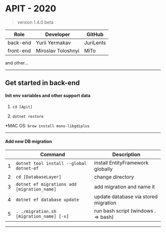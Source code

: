 ﻿# APIT - 2020
> version 1.4.0 beta

| Role       | Developer           | GitHub    | 
|------------|---------------------|-----------| 
| back-end   | Yurii Yermakav      | JuriLents | 
| front-end  | Miroslav Toloshnyi  | MiTo      | 

and other...

-----------------------------------------------------------------------------------

## Get started in back-end


#### Init env variables and other support data

1. `cd [Apit]`

2. `dotnet restore`

*MAC OS: `brew install mono-libgdiplus`

-----------------------------------------------------------------------------------

#### Add new DB migration

|   | Command                                      | Description                          | 
|---|----------------------------------------------|--------------------------------------| 
| 1 | `dotnet tool install --global dotnet-ef`     | install EntityFramework globally     | 
| 2 | `cd [DatabaseLayer]`                         | change directory                     | 
| 3 | `dotnet ef migrations add [migration_name]`  | add migration and name it            | 
| 4 | `dotnet ef database update`                  | update database via stored migration | 
| 5 | `. ./migration.sh [migration_name] [-v]`     | run bash script (windows . => bash)  | 
------------------------------------------------------------------------------------------- 
